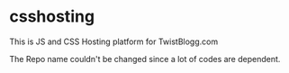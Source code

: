 # csshosting

This is JS and CSS Hosting platform for TwistBlogg.com

The Repo name couldn't be changed since a lot of codes are dependent.

